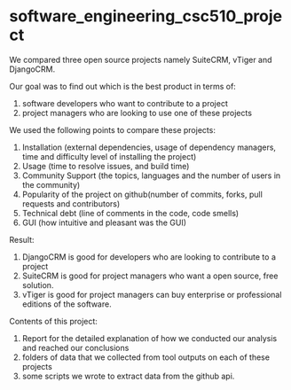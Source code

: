# software_engineering_csc510_project

We compared three open source projects namely SuiteCRM, vTiger and DjangoCRM.

Our goal was to find out which is the best product in terms of:
  1) software developers who want to contribute to a project
  2) project managers who are looking to use one of these projects
  
We used the following points to compare these projects:
  1) Installation (external dependencies, usage of dependency managers, time and difficulty level of installing the project)
  2) Usage (time to resolve issues, and build time)
  3) Community Support (the topics, languages and the number of users in the community)
  4) Popularity of the project on github(number of commits, forks, pull requests and contributors)
  5) Technical debt (line of comments in the code, code smells)
  6) GUI (how intuitive and pleasant was the GUI)
  
Result:
  1) DjangoCRM is good for developers who are looking to contribute to a project
  2) SuiteCRM is good for project managers who want a open source, free solution.
  3) vTiger is good for project managers can buy enterprise or professional editions of the software.
  
Contents of this project:
  1) Report for the detailed explanation of how we conducted our analysis and reached our conclusions
  2) folders of data that we collected from tool outputs on each of these projects
  3) some scripts we wrote to extract data from the github api.
